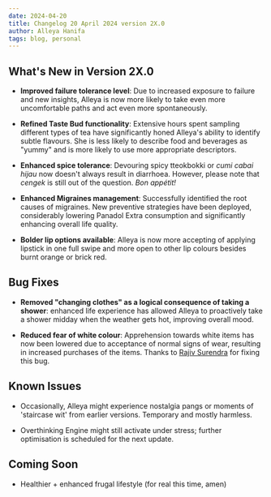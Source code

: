 ```yaml
---
date: 2024-04-20
title: Changelog 20 April 2024 version 2X.0
author: Alleya Hanifa
tags: blog, personal
---
```




## What's New in Version 2X.0


- **Improved failure tolerance level**: Due to increased exposure to failure and new insights, Alleya is now more likely to take even more uncomfortable paths and act even more spontaneously.

- **Refined Taste Bud functionality**:
Extensive hours spent sampling different types of tea have significantly honed Alleya's ability to identify subtle flavours. She is less likely to describe food and beverages as "yummy" and is more likely to use more appropriate descriptors.

- **Enhanced spice tolerance**: Devouring spicy tteokbokki or *cumi cabai hijau* now doesn't always result in diarrhoea. However, please note that *cengek* is still out of the question. *Bon appétit!*

- **Enhanced Migraines management**: Successfully identified the root causes of migraines. New preventive strategies have been deployed, considerably lowering Panadol Extra consumption and significantly enhancing overall life quality.

- **Bolder lip options available**: Alleya is now more accepting of applying lipstick in one full swipe and more open to other lip colours besides burnt orange or brick red.


## Bug Fixes

- **Removed "changing clothes" as a logical consequence of taking a shower**: enhanced life experience has allowed Alleya to proactively take a shower midday when the weather gets hot, improving overall mood. 

- **Reduced fear of white colour**: Apprehension towards white items has now been lowered due to acceptance of normal signs of wear, resulting in increased purchases of the items. Thanks to [Rajiv Surendra](https://youtube.com/watch?v=ClAqiBqqtu0) for fixing this bug.

## Known Issues
- Occasionally, Alleya might experience nostalgia pangs or moments of 'staircase wit' from earlier versions. Temporary and mostly harmless. 

- Overthinking Engine might still activate under stress; further optimisation is scheduled for the next update.

## Coming Soon

- Healthier + enhanced frugal lifestyle (for real this time, amen)
